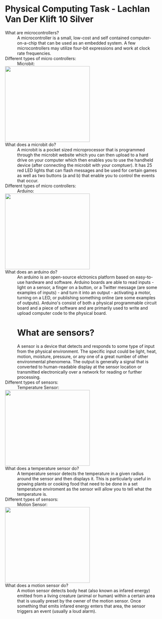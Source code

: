 # Physical Computing Task - Lachlan Van Der Klift 10 Silver
<dl>
<dt>What are microcontrollers?<dt>
 <dd>A microcontroller is a small, low-cost and self contained computer-on-a-chip that can be used as an embedded system. A few microcontrollers may utilize four-bit expressions and work at clock rate frequencies.<dd>
 <dt>Different types of micro controllers:<dt>
  <dd>Microbit:</dd>
  <img src="https://codeclubprojects.org/en-GB/archived/interactive-badge-ck/images/badge-final.gif" alt"" width="280" height="250">
<dt>What does a microbit do?<dt>
  
<dd>A microbit is a pocket sized microprocessor that is programmed through the microbit website which you can then upload to a hard drive on your computer which then enables you to use the handheld device (after connecting the microbit with your comptuer). It has 25 red LED lights that can flash messages and be used for certain games as well as two buttons (a and b) that enable you to control the events that occur.</dd> 

<dt>Different types of micro controllers:<dt>
  <dd>Arduino:</dd>
  <img src="https://media.giphy.com/media/149dkstl3g53QA/source.gif" alt"" width="280" height="250">
<dt>What does an arduino do?<dt>
  
<dd> An arduino is an open-source elctronics platform based on easy-to-use hardware and software. Arduino boards are able to read inputs - light on a sensor, a finger on a button, or a Twitter message (are some examples of inputs) - and turn it into an output - activating a motor, turning on a LED, or publishing something online (are some examples of outputs). Arduino's consist of both a physical programmable circuit board and a piece of software and are primarily used to write and upload computer code to the physical board.<dd>

# What are sensors?
  <dd>A sensor is a device that detects and responds to some type of input from the physical environment. The specific input could be light, heat, motion, moisture, pressure, or any one of a great number of other environmental phenomena. The output is generally a signal that is converted to human-readable display at the sensor location or transmitted electronically over a network for reading or further processing.<dd>

<dt>Different types of sensors:<dt>
  <dd>Temperature Sensor:</dd>
  <img src="https://zippy.gfycat.com/InconsequentialPerfumedBluebird.gif" alt"" width="280" height="250">
  <dt>What does a temperature sensor do?<dt>
  
<dd>A temperature sensor detects the temperature in a given radius around the sensor and then displays it. This is particularly useful in growing plants or cooking food that need to be done in a set temperature enviroment as the sensor will allow you to tell what the temperature is.<dd>
 
<dt>Different types of sensors:<dt>
 <dd>Motion Sensor:</dd>
 <img src="https://zippy.gfycat.com/ContentPoorGoldfinch.gif" alt"" width="280" height="250">
 <dt>What does a motion sensor do?<dt>
 
<dd>A motion sensor detects body heat (also known as infared energy) emitted from a living creature (animal or human) within a certain area that is usually preset by the owner of the motion sensor. Once something that emits infared energy enters that area, the sensor triggers an event (usually a loud alarm).<dd>
